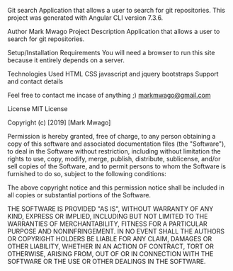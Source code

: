 Git search
Application that allows a user to search for git repositories. This project was generated with Angular CLI version 7.3.6.

Author
Mark Mwago
Project Description
Application that allows a user to search for git repositories.

Setup/Installation Requirements
You will need a browser to run this site because it entirely depends on a server.

Technologies Used
HTML
CSS
javascript and jquery bootstraps
Support and contact details

Feel free to contact me incase of anything ;)
markmwago@gmail.com

License
MIT License

Copyright (c) [2019] [Mark Mwago]

Permission is hereby granted, free of charge, to any person obtaining a copy of this software and associated documentation files (the "Software"), to deal in the Software without restriction, including without limitation the rights to use, copy, modify, merge, publish, distribute, sublicense, and/or sell copies of the Software, and to permit persons to whom the Software is furnished to do so, subject to the following conditions:

The above copyright notice and this permission notice shall be included in all copies or substantial portions of the Software.

THE SOFTWARE IS PROVIDED "AS IS", WITHOUT WARRANTY OF ANY KIND, EXPRESS OR IMPLIED, INCLUDING BUT NOT LIMITED TO THE WARRANTIES OF MERCHANTABILITY, FITNESS FOR A PARTICULAR PURPOSE AND NONINFRINGEMENT. IN NO EVENT SHALL THE AUTHORS OR COPYRIGHT HOLDERS BE LIABLE FOR ANY CLAIM, DAMAGES OR OTHER LIABILITY, WHETHER IN AN ACTION OF CONTRACT, TORT OR OTHERWISE, ARISING FROM, OUT OF OR IN CONNECTION WITH THE SOFTWARE OR THE USE OR OTHER DEALINGS IN THE SOFTWARE.
